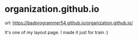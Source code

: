 # organization.github.io
url: https://badprogrammer54.github.io/organization.github.io/

It's one of my layout page. I made it just for train :)
